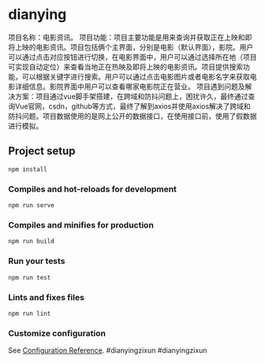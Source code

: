 # dianying

项目名称：电影资讯。
项目功能：项目主要功能是用来查询并获取正在上映和即将上映的电影资讯。项目包括俩个主界面，分别是电影（默认界面），影院。用户可以通过点击对应按钮进行切换，在电影界面中，用户可以通过选择所在地（项目可实现自动定位）来查看当地正在热映及即将上映的电影资讯。项目提供搜索功能，可以根据关键字进行搜索。用户可以通过点击电影图片或者电影名字来获取电影详细信息。影院界面中用户可以查看哪家电影院正在营业。
项目遇到问题及解决方案：项目通过vue脚手架搭建，在跨域和防抖问题上，困扰许久，最终通过查询Vue官网，csdn，github等方式，最终了解到axios并使用axios解决了跨域和防抖问题。项目数据使用的是网上公开的数据接口，在使用接口前，使用了假数据进行模拟。
## Project setup
```
npm install
```

### Compiles and hot-reloads for development
```
npm run serve
```

### Compiles and minifies for production
```
npm run build
```

### Run your tests
```
npm run test
```

### Lints and fixes files
```
npm run lint
```

### Customize configuration
See [Configuration Reference](https://cli.vuejs.org/config/).
#dianyingzixun
#dianyingzixun
